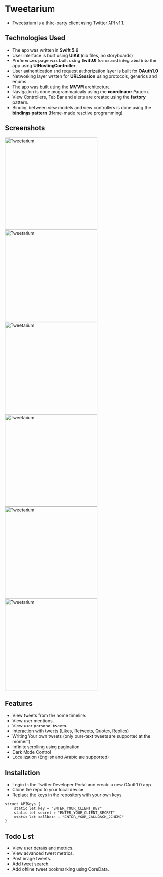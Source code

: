 # Tweetarium
- Tweetarium is a third-party client using Twitter API v1.1.

## Technologies Used
- The app was written in **Swift 5.6**
- User interface is built using **UIKit** (nib files, no storyboards)
- Preferences page was built using **SwiftUI** forms and integrated into the app using **UIHostingController**.
- User authentication and request authorization layer is built for **OAuth1.0**
- Networking layer written for **URLSession** using protocols, generics and enums.
- The app was built using the **MVVM** architecture.
- Navigation is done programmatically using the **coordinator** Pattern.
- View Controllers, Tab Bar and alerts are created using the **factory** pattern.
- Binding between view models and view controllers is done using the **bindings pattern** (Home-made reactive programming)

## Screenshots
<img src="https://i.imgur.com/kbFJbzX.png" alt="Tweetarium" style="width:300px"/>
<img src="https://i.imgur.com/qdb6gjO.png" alt="Tweetarium" style="width:300px"/>
<img src="https://i.imgur.com/mjThvSd.png" alt="Tweetarium" style="width:300px"/>
<img src="https://i.imgur.com/wYTNl9Z.png" alt="Tweetarium" style="width:300px"/>
<img src="https://i.imgur.com/boT96w0.png" alt="Tweetarium" style="width:300px"/>
<img src="https://i.imgur.com/zwewIF1.png" alt="Tweetarium" style="width:300px"/>


## Features
- View tweets from the home timeline.
- View user mentions.
- View user personal tweets.
- Interaction with tweets (Likes, Retweets, Quotes, Replies)
- Writing Your own tweets (only pure-text tweets are supported at the moment)
- Infinite scrolling using pagination
- Dark Mode Control
- Localization (English and Arabic are supported)

## Installation
- Login to the Twitter Developer Portal and create a new OAuth1.0 app.
- Clone the repo to your local device
- Replace the keys in the repository with your own keys
```
struct APIKeys {
    static let key = "ENTER_YOUR_CLIENT_KEY"
    static let secret = "ENTER_YOUR_CLIENT_SECRET"
    static let callback = "ENTER_YOUR_CALLBACK_SCHEME"
}
```

## Todo List
- View user details and metrics.
- View advanced tweet metrics.
- Post image tweets.
- Add tweet search.
- Add offline tweet bookmarking using CoreData.
